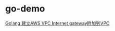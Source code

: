 # go-demo
[Golang 建立AWS VPC Internet gateway附加到VPC](https://matthung0807.blogspot.com/2023/03/go-create-aws-vpc-internet-gateway.html)
